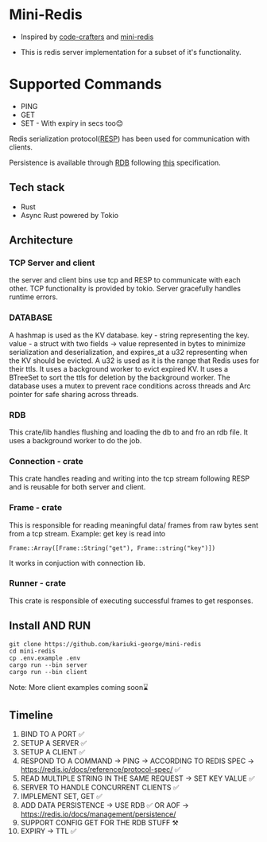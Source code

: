 # Mini-Redis

- Inspired by [code-crafters](https://app.codecrafters.io/courses/redis/overview) and [mini-redis](https://github.com/tokio-rs/mini-redis)

- This is redis server implementation for a subset of it's functionality.

# Supported Commands

- PING
- GET
- SET - With expiry in secs too😊

Redis serialization protocol([RESP](https://redis.io/docs/reference/protocol-spec/)) has been used for communication with clients.

Persistence is available through [RDB](https://redis.io/docs/management/persistence/) following [this](https://rdb.fnordig.de/file_format.html#length-encoding) specification.

## Tech stack

- Rust
- Async Rust powered by Tokio

## Architecture

### TCP Server and client

the server and client bins use tcp and RESP to communicate with each other.
TCP functionality is provided by tokio.
Server gracefully handles runtime errors.

### DATABASE

A hashmap is used as the KV database.
key - string representing the key.
value - a struct with two fields -> value represented in bytes to minimize serialization and deserialization, and expires_at a u32 representing when the KV should be evicted.
A u32 is used as it is the range that Redis uses for their ttls.
It uses a background worker to evict expired KV.
It uses a BTreeSet to sort the ttls for deletion by the background worker.
The database uses a mutex to prevent race conditions across threads and Arc pointer for safe sharing across threads.

### RDB

This crate/lib handles flushing and loading the db to and fro an rdb file.
It uses a background worker to do the job.

### Connection - crate

This crate handles reading and writing into the tcp stream following RESP and is reusable for both server and client.

### Frame - crate

This is responsible for reading meaningful data/ frames from raw bytes sent from a tcp stream.
Example: get key is read into

```
Frame::Array([Frame::String("get"), Frame::string("key")])
```

It works in conjuction with connection lib.

### Runner - crate

This crate is responsible of executing successful frames to get responses.

## Install AND RUN

```
git clone https://github.com/kariuki-george/mini-redis
cd mini-redis
cp .env.example .env
cargo run --bin server
cargo run --bin client
```

Note: More client examples coming soon⌛

## Timeline

1. BIND TO A PORT ✅
2. SETUP A SERVER ✅
3. SETUP A CLIENT ✅
4. RESPOND TO A COMMAND -> PING -> ACCORDING TO REDIS SPEC -> https://redis.io/docs/reference/protocol-spec/ ✅
5. READ MULTIPLE STRING IN THE SAME REQUEST -> SET KEY VALUE ✅
6. SERVER TO HANDLE CONCURRENT CLIENTS ✅
7. IMPLEMENT SET, GET ✅
8. ADD DATA PERSISTENCE -> USE RDB ✅ OR AOF -> https://redis.io/docs/management/persistence/ 
9. SUPPORT CONFIG GET FOR THE RDB STUFF ⚒️
10. EXPIRY -> TTL ✅
